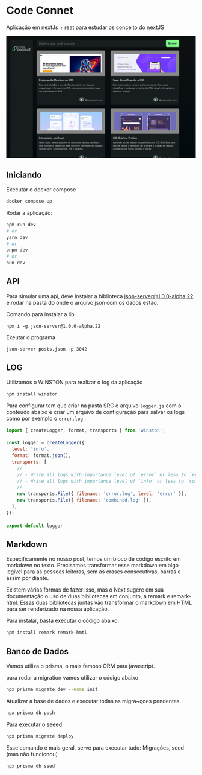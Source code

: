 # Code Connet
Aplicação em nextJs + reat para estudar os conceito do nextJS

![Descrição da imagem](./docs/index-app.png)

## Iniciando
Executar o docker compose

```bash
docker compose up
```

Rodar a aplicação:

```bash
npm run dev
# or
yarn dev
# or
pnpm dev
# or
bun dev
```
## API
Para simular uma api, deve instalar a biblioteca json-server@1.0.0-alpha.22 e rodar na pasta do onde o arquivo json com os dados estão.

Comando para instalar a lib.
```bah
npm i -g json-server@1.0.0-alpha.22
```

Exeutar o programa
```bah
json-server posts.json -p 3042
```

## LOG
Utilizamos o WINSTON para realizar o log da aplicação 
```bash
npm install winston
```

Para configurar tem que criar na pasta SRC o arquivo ```logger.js``` com o conteúdo abaixo e criar um arquivo de configuração para salvar os logs como por exemplo o ```error.log``` . 


```javascript
import { createLogger, format, transports } from 'winston';

const logger = createLogger({
  level: 'info',
  format: format.json(),
  transports: [
    //
    // - Write all logs with importance level of `error` or less to `error.log`
    // - Write all logs with importance level of `info` or less to `combined.log`
    //
    new transports.File({ filename: 'error.log', level: 'error' }),
    new transports.File({ filename: 'combined.log' }),
  ],
});

export default logger
```

## Markdown

Especificamente no nosso post, temos um bloco de código escrito em markdown no texto. Precisamos transformar esse markdown em algo legível para as pessoas leitoras, sem as crases consecutivas, barras e assim por diante.

Existem várias formas de fazer isso, mas o Next sugere em sua documentação o uso de duas bibliotecas em conjunto, a remark e remark-html. Essas duas bibliotecas juntas vão transformar o markdown em HTML para ser renderizado na nossa aplicação.

Para instalar, basta executar o código abaixo.

```bash
npm install remark remark-hmtl
```
## Banco de Dados

Vamos utiliza o prisma, o mais famoso ORM para javascript.

para rodar a migration vamos utilizar o código abaixo

```bash
npx prisma migrate dev --name init
```

Atualizar a base de dados e executar todas as migra~çoes pendentes.

```bash
npx prisma db push
```

Para executar o seeed

```bash
npx prisma migrate deploy
```

Esse comando é mais geral, serve para executar tudo: Migrações, seed (mas não funcionou)

```bash
npx prisma db seed
```

